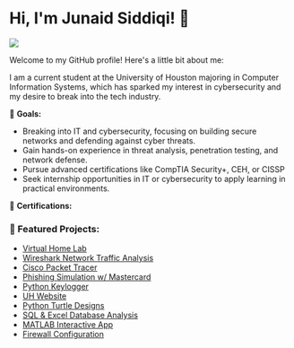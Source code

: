 # Hi, I'm Junaid Siddiqi! 👋
<a href="https://www.linkedin.com/in/jsiddiqi/"><img src="https://img.shields.io/badge/-LinkedIn-0072b1?&style=for-the-badge&logo=linkedin&logoColor=white" /></a>

Welcome to my GitHub profile! Here's a little bit about me:

I am a current student at the University of Houston majoring in Computer Information Systems, which has sparked my interest in cybersecurity and my desire to break into the tech industry.

🎯 **Goals:**

- Breaking into IT and cybersecurity, focusing on building secure networks and defending against cyber threats.
- Gain hands-on experience in threat analysis, penetration testing, and network defense.
- Pursue advanced certifications like CompTIA Security+, CEH, or CISSP
- Seek internship opportunities in IT or cybersecurity to apply learning in practical environments.
  
📜 **Certifications:**

### 📌 Featured Projects:
- [Virtual Home Lab](https://github.com/junaidsiddiqi/homelab-project)
- [Wireshark Network Traffic Analysis](https://github.com/junaidsiddiqi/wireshark-project)
- [Cisco Packet Tracer](https://github.com/junaidsiddiqi/packet-tracer-project)
- [Phishing Simulation w/ Mastercard](https://github.com/junaidsiddiqi/phishing-simulation)
- [Python Keylogger](https://github.com/junaidsiddiqi/python-keylogger-project)
- [UH Website](https://github.com/junaidsiddiqi/UH-cafeteria-wesbite)
- [Python Turtle Designs](https://github.com/junaidsiddiqi/python-turtle-project)
- [SQL & Excel Database Analysis](https://github.com/junaidsiddiqi/sql-database-Project)
- [MATLAB Interactive App](https://github.com/junaidsiddiqi/matlab-app-project)
- [Firewall Configuration](https://github.com/junaidsiddiqi/firewall-configuration-project)
